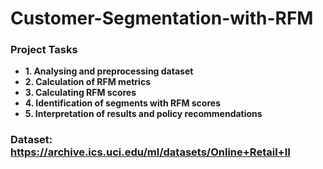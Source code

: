 # Customer-Segmentation-with-RFM

### Project Tasks

- **1. Analysing and preprocessing dataset**
- **2. Calculation of RFM metrics**
- **3. Calculating RFM scores**
- **4. Identification of segments with RFM scores**
- **5. Interpretation of results and policy recommendations**

### Dataset: https://archive.ics.uci.edu/ml/datasets/Online+Retail+II
